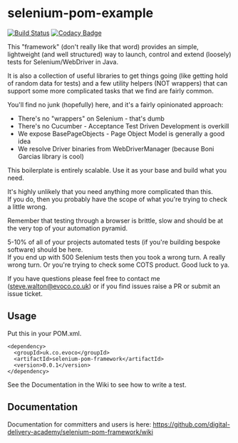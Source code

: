# selenium-pom-example

[![Build Status](https://travis-ci.com/digital-delivery-academy/selenium-pom-framework.svg?branch=master)](https://travis-ci.com/digital-delivery-academy/selenium-pom-framework)
[![Codacy Badge](https://api.codacy.com/project/badge/Grade/122f56e1b6284b319b8c23a58ab2c664)](https://www.codacy.com/gh/digital-delivery-academy/selenium-pom-example?utm_source=github.com&amp;utm_medium=referral&amp;utm_content=digital-delivery-academy/selenium-pom-example&amp;utm_campaign=Badge_Grade)

This "framework" (don't really like that word) provides an simple, lightweight (and well structured) way to launch,
control and extend (loosely) tests for Selenium/WebDriver in Java.

It is also a collection of useful libraries to get things going (like getting hold of random data for tests) and a few
utility helpers (NOT wrappers) that can support some more complicated tasks that we find are fairly common.

You'll find no junk (hopefully) here, and it's a fairly opinionated approach:
- There's no "wrappers" on Selenium - that's dumb
- There's no Cucumber - Acceptance Test Driven Development is overkill
- We expose BasePageObjects - Page Object Model is generally a good idea
- We resolve Driver binaries from WebDriverManager (because Boni Garcias library is cool)

This boilerplate is entirely scalable.  Use it as your base and build what you need.

It's highly unlikely that you need anything more complicated than this.  
If you do, then you probably have the scope of what you're trying to check a little wrong.

Remember that testing through a browser is brittle, slow and should be at the very top of your automation pyramid.

5-10% of all of your projects automated tests (if you're building bespoke software) should be here.  
If you end up with 500 Selenium tests
then you took a wrong turn.  A really wrong turn.  Or you're trying to check some COTS product.  Good luck to ya.

If you have questions please feel free to contact me (steve.walton@evoco.co.uk) or if you find issues raise a PR or 
submit an issue ticket.

## Usage

Put this in your POM.xml.

```
<dependency>
  <groupId>uk.co.evoco</groupId>
  <artifactId>selenium-pom-framework</artifactId>
  <version>0.0.1</version>
</dependency>
```

See the Documentation in the Wiki to see how to write a test.

## Documentation

Documentation for committers and users is here: https://github.com/digital-delivery-academy/selenium-pom-framework/wiki

